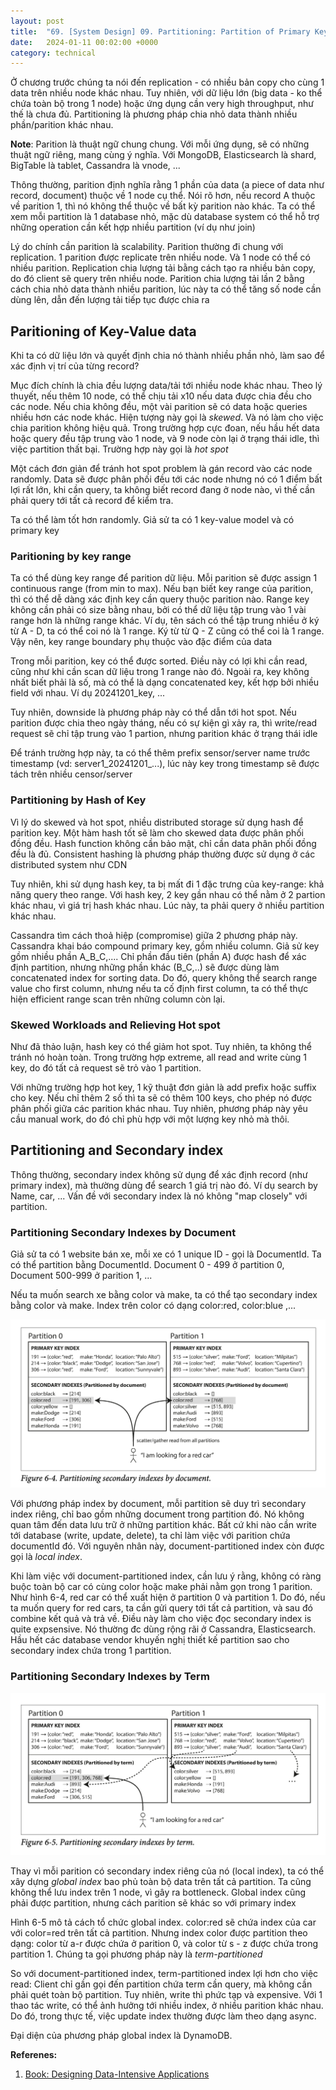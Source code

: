 ```yaml
---
layout: post
title:  "69. [System Design] 09. Partitioning: Partition of Primary Key and Secondary Key"
date:   2024-01-11 00:02:00 +0000
category: technical
---
```


Ở chương trước chúng ta nói đến replication - có nhiều bản copy cho cùng 1 data trên nhiều node khác nhau. Tuy nhiên, với dữ liệu lớn (big data - ko thể chứa toàn bộ trong 1 node) hoặc ứng dụng cần very high throughput, như thế là chưa đủ. Partitioning là phương pháp chia nhỏ data thành nhiều phần/parition khác nhau. 

**Note**: Parition là thuật ngữ chung chung. Với mỗi ứng dụng, sẽ có những thuật ngữ riêng, mang cùng ý nghĩa. Với MongoDB, Elasticsearch là shard, BigTable là tablet, Cassandra là vnode, ... 

Thông thường, parition định nghĩa rằng 1 phần của data (a piece of data như record, document) thuộc về 1 node cụ thể. Nói rõ hơn, nếu record A thuộc về parition 1, thì nó không thể thuộc về bất kỳ parition nào khác. Ta có thể xem mỗi partition là 1 database nhỏ, mặc dù database system có thể hỗ trợ những operation cần kết hợp nhiều partition (ví dụ như join)

Lý do chính cần parition là scalability. Parition thường đi chung với replication. 1 parition được replicate trên nhiều node. Và 1 node có thể có nhiều parition. Replication chia lượng tải bằng cách tạo ra nhiều bản copy, do đó client sẽ query trên nhiều node. Parition chia lượng tải lần 2 bằng cách chia nhỏ data thành nhiều parition, lúc này ta có thể tăng số node cần dùng lên, dẫn đến lượng tải tiếp tục được chia ra 

## Paritioning of Key-Value data
Khi ta có dữ liệu lớn và quyết định chia nó thành nhiều phần nhỏ, làm sao để xác định vị trí của từng record? 

Mục đích chính là chia đều lượng data/tải tới nhiều node khác nhau. Theo lý thuyết, nếu thêm 10 node, có thể chịu tải x10 nếu data được chia đều cho các node. Nếu chia không đều, một vài parition sẽ có data hoặc queries nhiều hơn các node khác. Hiện tượng này gọi là *skewed*. Và nó làm cho việc chia parition không hiệu quả. Trong trường hợp cực đoan, nếu hầu hết data hoặc query đều tập trung vào 1 node, và 9 node còn lại ở trạng thái idle, thì việc partition thất bại. Trường hợp này gọi là *hot spot*

Một cách đơn giản để tránh hot spot problem là gán record vào các node randomly. Data sẽ được phân phối đều tới các node nhưng nó có 1 điểm bất lợi rất lớn, khi cần query, ta không biết record đang ở node nào, vì thế cần phải query tới tất cả record để kiểm tra. 

Ta có thể làm tốt hơn randomly. Giả sử ta có 1 key-value model và có primary key 

### Paritioning by key range 
Ta có thể dùng key range để parition dữ liệu. Mỗi parition sẽ được assign 1 continuous range (from min to max). Nếu bạn biết key range của parition, thì có thể dễ dàng xác định key cần query thuộc parition nào. Range key không cần phải có size bằng nhau, bởi có thể dữ liệu tập trung vào 1 vài range hơn là những range khác. Ví dụ, tên sách có thể tập trung nhiều ở ký từ A - D, ta có thể coi nó là 1 range. Ký từ từ Q - Z cũng có thể coi là 1 range. Vậy nên, key range boundary phụ thuộc vào đặc điểm của data 

Trong mỗi parition, key có thể được sorted. Điều này có lợi khi cần read, cũng như khi cần scan dữ liệu trong 1 range nào đó. Ngoài ra, key không nhất biết phải là số, mà có thể là dạng concatenated key, kết hợp bởi nhiều field với nhau. Ví dụ 20241201_key, ... 

Tuy nhiên, downside là phương pháp này có thể dẫn tới hot spot. Nếu parition được chia theo ngày tháng, nếu có sự kiện gì xảy ra, thì write/read request sẽ chỉ tập trung vào 1 partion, nhưng parition khác ở trạng thái idle 

Để tránh trường hợp này, ta có thể thêm prefix sensor/server name trước timestamp (vd: server1_20241201_...), lúc này key trong timestamp sẽ được tách trên nhiều censor/server 

### Partitioning by Hash of Key 
Vì lý do skewed và hot spot, nhiều distributed storage sử dụng hash để parition key. Một hàm hash tốt sẽ làm cho skewed data được phân phối đồng đều. Hash function không cần bảo mật, chỉ cần data phân phối đồng đều là đủ. Consistent hashing là phương pháp thường được sử dụng ở các distributed system như CDN 

Tuy nhiên, khi sử dụng hash key, ta bị mất đi 1 đặc trưng của key-range: khả năng query theo range. Với hash key, 2 key gần nhau có thể nằm ở 2 partion khác nhau, vì giá trị hash khác nhau. Lúc này, ta phải query ở nhiều partition khác nhau. 

Cassandra tìm cách thoả hiệp (compromise) giữa 2 phương pháp này. Cassandra khai báo compound primary key, gồm nhiều column. Giả sử key gồm nhiều phần A_B_C,.... Chỉ phần đầu tiên (phần A) được hash để xác định partition, nhưng những phần khác (B_C,..) sẽ được dùng làm concatenated index for sorting data. Do đó, query không thể search range value cho first column, nhưng nếu ta cố định first column, ta có thể thực hiện efficient range scan trên những column còn lại. 

### Skewed Workloads and Relieving Hot spot 
Như đã thảo luận, hash key có thể giảm hot spot. Tuy nhiên, ta không thể tránh nó hoàn toàn. Trong trường hợp extreme, all read and write cùng 1 key, do đó tất cả request sẽ trỏ vào 1 partition. 

Với những trường hợp hot key, 1 kỹ thuật đơn giản là add prefix hoặc suffix cho key. Nếu chỉ thêm 2 số thì ta sẽ có thêm 100 keys, cho phép nó được phân phối giữa các parition khác nhau. Tuy nhiên, phương pháp này yêu cầu manual work, do đó chỉ phù hợp với một lượng key nhỏ mà thôi.

## Partitioning and Secondary index 
Thông thường, secondary index không sử dụng để xác định record (như primary index), mà thường dùng để search 1 giá trị nào đó. Ví dụ search by Name, car, ... Vấn đề với secondary index là nó không "map closely" với partition. 

### Partitioning Secondary Indexes by Document
Giả sử ta có 1 website bán xe, mỗi xe có 1 unique ID - gọi là DocumentId. Ta có thể partition bằng DocumentId. Document 0 - 499 ở partition 0, Document 500-999 ở parition 1, ... 

Nếu ta muốn search xe bằng color và make, ta có thể tạo secondary index bằng color và make. Index trên color có dạng color:red, color:blue ,... 

![Alt text](/assets/images/2024/69-secondary-index.png)

Với phương pháp index by document, mỗi partition sẽ duy trì secondary index riêng, chỉ bao gồm những document trong partition đó. Nó không quan tâm đến data lưu trữ ở những partition khác. Bất cứ khi nào cần write tới database (write, update, delete), ta chỉ làm việc với parition chứa documentId đó. Với nguyên nhân này, document-partitioned index còn được gọi là *local index*.

Khi làm việc với document-partitioned index, cần lưu ý rằng, không có ràng buộc toàn bộ car có cùng color hoặc make phải nằm gọn trong 1 parition. Như hình 6-4, red car có thể xuất hiện ở partition 0 và partition 1. Do đó, nếu ta muốn query for red cars, ta cần gửi query tới tất cả partition, và sau đó combine kết quả và trả về. Điều này làm cho việc đọc secondary index is quite expsensive. Nó thường đc dùng rộng rãi ở Cassandra, Elasticsearch. Hầu hết các database vendor khuyến nghị thiết kế partition sao cho secondary index chứa trong 1 partition. 

### Partitioning Secondary Indexes by Term
![Alt text](/assets/images/2024/69-secondary-index-by-term.png)

Thay vì mỗi parition có secondary index riêng của nó (local index), ta có thể xây dựng *global index* bao phủ toàn bộ data trên tất cả partition. Ta cũng không thể lưu index trên 1 node, vì gây ra bottleneck. Global index cũng phải được partition, nhưng cách parition sẽ khác so với primary index 

Hình 6-5 mô tả cách tổ chức global index. color:red sẽ chứa index của car với color=red trên tất cả partition. Nhưng index color được partition theo dạng: color từ a-r được chứa ở parition 0, và color từ s - z được chứa trong partition 1. Chúng ta gọi phương pháp này là *term-partitioned*

So với document-partitioned index, term-partitioned index lợi hơn cho việc read: Client chỉ gần gọi đến partition chứa term cần query, mà không cần phải quét toàn bộ partition. Tuy nhiên, write thì phức tạp và expensive. Với 1 thao tác write, có thể ảnh hưởng tới nhiều index, ở nhiều parition khác nhau. Do đó, trong thực tế, việc update index thường được làm theo dạng async. 

Đại diện của phương pháp global index là DynamoDB. 

**Referenes:** 
1. [Book: Designing Data-Intensive Applications](https://www.amazon.com/Designing-Data-Intensive-Applications-Reliable-Maintainable/dp/1449373321)